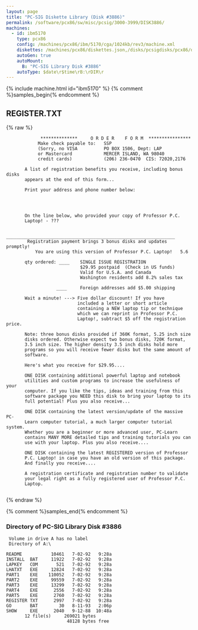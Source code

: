 ```yaml
---
layout: page
title: "PC-SIG Diskette Library (Disk #3886)"
permalink: /software/pcx86/sw/misc/pcsig/3000-3999/DISK3886/
machines:
  - id: ibm5170
    type: pcx86
    config: /machines/pcx86/ibm/5170/cga/1024kb/rev3/machine.xml
    diskettes: /machines/pcx86/diskettes.json,/disks/pcsigdisks/pcx86/diskettes.json
    autoGen: true
    autoMount:
      B: "PC-SIG Library Disk #3886"
    autoType: $date\r$time\rB:\rDIR\r
---
```


{% include machine.html id="ibm5170" %}
{% comment %}samples_begin{% endcomment %}

## REGISTER.TXT

{% raw %}
```
             **************     O R D E R    F O R M  ****************
            Make check payable to:   SSP
            (Sorry, no VISA          PO BOX 1506, Dept: LAP
            or Mastercard            MERCER ISLAND, WA 98040        
            credit cards)            (206) 236-0470  CIS: 72020,2176
       
       A list of registration benefits you receive, including bonus disks 
       appears at the end of this form...
       
       Print your address and phone number below: 
       



       On the line below, who provided your copy of Professor P.C. 
       Laptop! - ???
                                      
       ________________________________________________________________     
        Registration payment brings 3 bonus disks and updates promptly! 
           You are using this version of Professor P.C. Laptop!   5.6
              
       qty ordered: ____    SINGLE ISSUE REGISTRATION                     
                            $29.95 postpaid  (Check in US funds)          
                            Valid for U.S.A. and Canada
                            Washington residents add 8.2% sales tax       

                   ____     Foreign addresses add $5.00 shipping
       
       Wait a minute! ---> Five dollar discount! If you have 
                           included a letter or short article
                           containing a NEW laptop tip or technique
                           which we can reprint in Professor P.C. 
                           Laptop!, subtract $5 off the registration price. 

       Note: three bonus disks provided if 360K format, 5.25 inch size 
       disks ordered. Otherwise expect two bonus disks, 720K format, 
       3.5 inch size. The higher density 3.5 inch disks hold more 
       programs so you will receive fewer disks but the same amount of 
       software. 

       Here's what you receive for $29.95....                

       ONE DISK containing additional powerful laptop and notebook 
       utilities and custom programs to increase the usefulness of your 
       computer. If you like the tips, ideas and training from this 
       software package you NEED this disk to bring your laptop to its 
       full potential! Plus you also receive... 

       ONE DISK containing the latest version/update of the massive PC-
       Learn computer tutorial, a much larger computer tutorial system. 
       Whether you are a beginner or more advanced user, PC-Learn 
       contains MANY MORE detailed tips and training tutorials you can 
       use with your laptop. Plus you also receive.... 

       ONE DISK containing the latest REGISTERED version of Professor 
       P.C. Laptop! in case you have an old version of this package. 
       And finally you receive.... 

       A registration certificate and registration number to validate 
       your legal right as a fully registered user of Professor P.C. 
       Laptop. 


```
{% endraw %}

{% comment %}samples_end{% endcomment %}

### Directory of PC-SIG Library Disk #3886

     Volume in drive A has no label
     Directory of A:\

    README           10461   7-02-92   9:28a
    INSTALL  BAT     11922   7-02-92   9:28a
    LAPKEY   COM       521   7-02-92   9:28a
    LHATXT   EXE     12824   7-02-92   9:28a
    PART1    EXE    110052   7-02-92   9:28a
    PART2    EXE     99559   7-02-92   9:28a
    PART3    EXE     13299   7-02-92   9:28a
    PART4    EXE      2556   7-02-92   9:28a
    PART5    EXE      2760   7-02-92   9:28a
    REGISTER TXT      2997   7-02-92   9:28a
    GO       BAT        30   8-11-93   2:06p
    SHOW     EXE      2040   9-12-88  10:48a
           12 file(s)     269021 bytes
                           48128 bytes free
